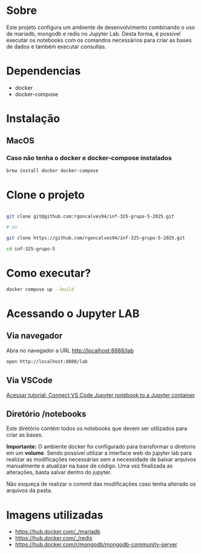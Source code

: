 # Sobre

Este projeto configura um ambiente de desenvolvimento combinando o uso de mariadb, mongodb e redis no Jupyter Lab. Desta forma, é possível executar os notebooks com os comandos necessários para criar as bases de dados e também executar consultas.

# Dependencias

- docker
- docker-compose

# Instalação

## MacOS

### Caso não tenha o docker e docker-compose instalados
```sh
brew install docker docker-compose
```

# Clone o projeto

```sh

git clone git@github.com:rgoncalves94/inf-325-grupo-5-2025.git

# ou

git clone https://github.com/rgoncalves94/inf-325-grupo-5-2025.git

cd inf-325-grupo-5
```

# Como executar?

```sh
docker compose up --build
```

# Acessando o Jupyter LAB

## Via navegador

Abra no navegador a URL [http://localhost:8888/lab](http://localhost:8888/lab)

```sh
open http://localhost:8888/lab
```

## Via VSCode

[Acessar tutorial: Connect VS Code Jupyter notebook to a Jupyter container](https://medium.com/@FredAsDev/connect-vs-code-jupyter-notebook-to-a-jupyter-container-a63293f29325)

## Diretório /notebooks

Este diretório contém todos os notebooks que devem ser utilizados para criar as bases.

**Importante:** O ambiente docker foi configurado para transformar o diretorio em um **volume**. Sendo possível utilizar a interface web do jupyter lab para realizar as modificações necessárias sem a necessidade de baixar arquivos manualmente e atualizar na base de código. Uma vez finalizada as alterações, basta salvar dentro do jupyter.

Não esqueça de realizar o commit das modificações caso tenha alterado os arquivos da pasta.

# Imagens utilizadas

- https://hub.docker.com/_/mariadb
- https://hub.docker.com/_/redis
- https://hub.docker.com/r/mongodb/mongodb-community-server